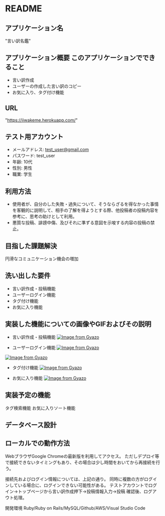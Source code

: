 # README

## アプリケーション名
"言い訳名鑑"

## アプリケーション概要 このアプリケーションでできること
 * 言い訳作成
 * ユーザーの作成した言い訳のコピー
 * お気に入り、タグ付け機能

## URL
 "https://iiwakeme.herokuapp.com/"

## テスト用アカウント
 * メールアドレス:  test_user@gmail.com
 * パスワード: test_user
 * 年齢: 10代
 * 性別: 男性
 * 職業: 学生

## 利用方法
* 使用者が、自分のした失敗・過失について、そうならざるを得なかった事情を客観的に説明して、相手の了解を得ようとする際、他投稿者の投稿内容を参考に、思考の助けとして利用。
* 悪質な投稿、誹謗中傷、及びそれに準ずる意図を示唆する内容の投稿の禁止。


## 目指した課題解決
円滑なコミュニケーション機会の増加

## 洗い出した要件
* 言い訳作成・投稿機能
* ユーザーログイン機能
* タグ付け機能
* お気に入り機能

## 実装した機能についての画像やGIFおよびその説明
* 言い訳作成・投稿機能
[![Image from Gyazo](https://i.gyazo.com/20ee0e33ee44f273039b89dd39de318d.png)](https://gyazo.com/20ee0e33ee44f273039b89dd39de318d)

* ユーザーログイン機能
[![Image from Gyazo](https://i.gyazo.com/21d49701a9acba636594f1e32fb4b46e.png)](https://gyazo.com/21d49701a9acba636594f1e32fb4b46e)

[![Image from Gyazo](https://i.gyazo.com/dd98875722ba120e2fb658cbe754c852.png)](https://gyazo.com/dd98875722ba120e2fb658cbe754c852)

* タグ付け機能
[![Image from Gyazo](https://i.gyazo.com/b9553578d58ca2de9fb3338e7396c842.png)](https://gyazo.com/b9553578d58ca2de9fb3338e7396c842)

* お気に入り機能
[![Image from Gyazo](https://i.gyazo.com/83921f259acb326406b57c86deb66abc.png)](https://gyazo.com/83921f259acb326406b57c86deb66abc)


## 実装予定の機能
タグ検索機能
お気に入りソート機能


## データベース設計



## ローカルでの動作方法

WebブラウザGoogle Chromeの最新版を利用してアクセス。
ただしデプロイ等で接続できないタイミングもあり、その場合は少し時間をおいてから再接続を行う。

接続先およびログイン情報については、上記の通り。
同時に複数の方がログインしている場合に、ログインできない可能性がある。
テストアカウントでログイン→トップページから言い訳作成押下→投稿情報入力→投稿
確認後、ログアウト処理。


開発環境
Ruby/Ruby on Rails/MySQL/Github/AWS/Visual Studio Code

